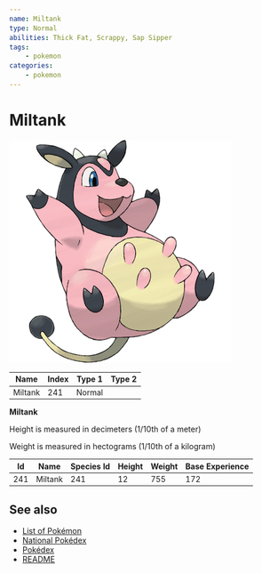 ```yaml
---
name: Miltank
type: Normal
abilities: Thick Fat, Scrappy, Sap Sipper
tags:
    - pokemon
categories:
    - pokemon
---
```


# Miltank


![Miltank](images/241.png)

| **Name** | **Index** | **Type 1** | **Type 2** |
|----|----|----|----|
| Miltank | 241 | Normal  |  |

**Miltank** 


Height is measured in decimeters (1/10th of a meter)

Weight is measured in hectograms (1/10th of a kilogram)

| **Id** | **Name** | **Species Id** | **Height** | **Weight** | **Base Experience** |
|--------|----------|----------------|------------|------------|---------------------|
| 241 | Miltank | 241 | 12 | 755 | 172 |


## See also

- [List of Pokémon](../pokemon.md)
- [National Pokédex](../national_pokedex.md)
- [Pokédex](../pokedex.md)
- [README](../README.md)
